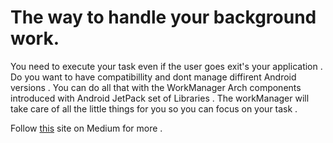 # The way to handle your background work.

You need to execute your task even if the user goes exit's your application . Do you want to have compatibillity and dont manage diffirent Android versions . You can do all that with the WorkManager Arch components introduced with Android JetPack set of Libraries . The workManager will take care of all the little things for you so you can focus on your task .

Follow [this](https://medium.com/mindorks/lets-work-manager-do-background-processing-58356e1ab844) site on Medium for more .